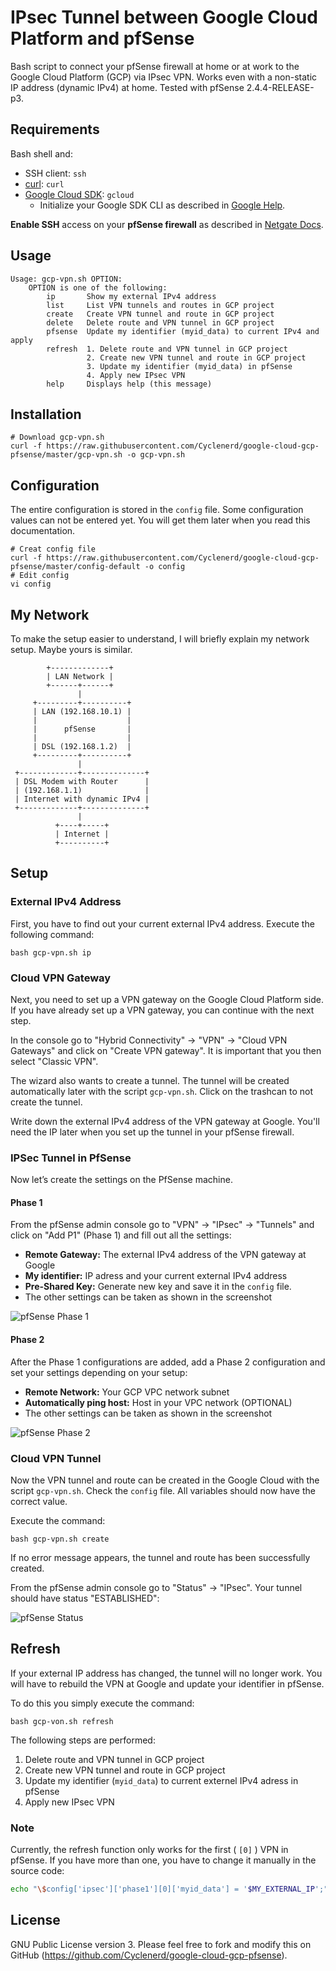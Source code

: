 # IPsec Tunnel between Google Cloud Platform and pfSense

Bash script to connect your pfSense firewall at home or at work to the Google Cloud Platform (GCP) via IPsec VPN.
Works even with a non-static IP address (dynamic IPv4) at home.
Tested with pfSense 2.4.4-RELEASE-p3.

## Requirements

Bash shell and:

* SSH client: `ssh`
* [curl](https://curl.haxx.se/): `curl`
* [Google Cloud SDK](https://cloud.google.com/sdk/docs/quickstarts): `gcloud`
    * Initialize your Google SDK CLI as described in [Google Help](https://cloud.google.com/sdk/docs/initializing).

**Enable SSH** access on your **pfSense firewall** as described in [Netgate Docs](https://docs.netgate.com/pfsense/en/latest/usermanager/granting-users-access-to-ssh.html).

## Usage

```
Usage: gcp-vpn.sh OPTION:
    OPTION is one of the following:
        ip       Show my external IPv4 address
        list     List VPN tunnels and routes in GCP project
        create   Create VPN tunnel and route in GCP project
        delete   Delete route and VPN tunnel in GCP project
        pfsense  Update my identifier (myid_data) to current IPv4 and apply
        refresh  1. Delete route and VPN tunnel in GCP project
                 2. Create new VPN tunnel and route in GCP project
                 3. Update my identifier (myid_data) in pfSense
                 4. Apply new IPsec VPN
        help     Displays help (this message)
```

## Installation

```
# Download gcp-vpn.sh
curl -f https://raw.githubusercontent.com/Cyclenerd/google-cloud-gcp-pfsense/master/gcp-vpn.sh -o gcp-vpn.sh
```

## Configuration

The entire configuration is stored in the `config` file.
Some configuration values can not be entered yet.
You will get them later when you read this documentation.

```
# Creat config file
curl -f https://raw.githubusercontent.com/Cyclenerd/google-cloud-gcp-pfsense/master/config-default -o config
# Edit config
vi config
```

## My Network

To make the setup easier to understand, I will briefly explain my network setup. Maybe yours is similar.

```
        +-------------+
        | LAN Network |
        +------+------+
               |
     +---------+----------+
     | LAN (192.168.10.1) |
     |                    |
     |      pfSense       |
     |                    |
     | DSL (192.168.1.2)  |
     +---------+----------+
               |
 +-------------+--------------+
 | DSL Modem with Router      |
 | (192.168.1.1)              |
 | Internet with dynamic IPv4 |
 +-------------+--------------+
               |
          +----+-----+
          | Internet |
          +----------+
```

## Setup

### External IPv4 Address

First, you have to find out your current external IPv4 address. Execute the following command:

```
bash gcp-vpn.sh ip
```

### Cloud VPN Gateway

Next, you need to set up a VPN gateway on the Google Cloud Platform side.
If you have already set up a VPN gateway, you can continue with the next step.

In the console go to "Hybrid Connectivity" -> "VPN" -> "Cloud VPN Gateways" and click on "Create VPN gateway".
It is important that you then select "Classic VPN".

The wizard also wants to create a tunnel.
The tunnel will be created automatically later with the script `gcp-vpn.sh`.
Click on the trashcan to not create the tunnel.

Write down the external IPv4 address of the VPN gateway at Google.
You'll need the IP later when you set up the tunnel in your pfSense firewall.

### IPSec Tunnel in PfSense

Now let’s create the settings on the PfSense machine.

#### Phase 1

From the pfSense admin console go to "VPN" -> "IPsec" -> "Tunnels" and click on "Add P1" (Phase 1) and fill out all the settings:

* **Remote Gateway:** The external IPv4 address of the VPN gateway at Google
* **My identifier:** IP adress and your current external IPv4 address
* **Pre-Shared Key:** Generate new key and save it in the `config` file.
* The other settings can be taken as shown in the screenshot

![pfSense Phase 1](img/pfsense-p1.png)

#### Phase 2

After the Phase 1 configurations are added, add a Phase 2 configuration and set your settings depending on your setup:

* **Remote Network:** Your GCP VPC network subnet
* **Automatically ping host:** Host in your VPC network (OPTIONAL)
* The other settings can be taken as shown in the screenshot

![pfSense Phase 2](img/pfsense-p2.png)

### Cloud VPN Tunnel

Now the VPN tunnel and route can be created in the Google Cloud with the script `gcp-vpn.sh`.
Check the `config` file. All variables should now have the correct value.

Execute the command:

```
bash gcp-vpn.sh create
```

If no error message appears, the tunnel and route has been successfully created.

From the pfSense admin console go to "Status" -> "IPsec". Your tunnel should have status "ESTABLISHED":

![pfSense Status](img/pfsense-status.png)

## Refresh

If your external IP address has changed, the tunnel will no longer work.
You will have to rebuild the VPN at Google and update your identifier in pfSense.

To do this you simply execute the command:

```
bash gcp-von.sh refresh
```

The following steps are performed:

1. Delete route and VPN tunnel in GCP project
2. Create new VPN tunnel and route in GCP project
3. Update my identifier (`myid_data`) to current externel IPv4 adress in pfSense
4. Apply new IPsec VPN

### Note

Currently, the refresh function only works for the first ( `[0]` ) VPN in pfSense. If you have more than one, you have to change it manually in the source code: 

```bash
echo "\$config['ipsec']['phase1'][0]['myid_data'] = '$MY_EXTERNAL_IP';"
```

## License

GNU Public License version 3. Please feel free to fork and modify this on GitHub (https://github.com/Cyclenerd/google-cloud-gcp-pfsense).